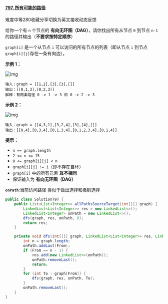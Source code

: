 #### [797. 所有可能的路径](https://leetcode.cn/problems/all-paths-from-source-to-target/)

难度中等280收藏分享切换为英文接收动态反馈

给你一个有 `n` 个节点的 **有向无环图（DAG）**，请你找出所有从节点 `0` 到节点 `n-1` 的路径并输出（**不要求按特定顺序**）

`graph[i]` 是一个从节点 `i` 可以访问的所有节点的列表（即从节点 `i` 到节点 `graph[i][j]`存在一条有向边）。

**示例 1：**

![img](https://assets.leetcode.com/uploads/2020/09/28/all_1.jpg)

```
输入：graph = [[1,2],[3],[3],[]]
输出：[[0,1,3],[0,2,3]]
解释：有两条路径 0 -> 1 -> 3 和 0 -> 2 -> 3
```

**示例 2：**

![img](https://assets.leetcode.com/uploads/2020/09/28/all_2.jpg)

```
输入：graph = [[4,3,1],[3,2,4],[3],[4],[]]
输出：[[0,4],[0,3,4],[0,1,3,4],[0,1,2,3,4],[0,1,4]]
```

**提示：**

- `n == graph.length`
- `2 <= n <= 15`
- `0 <= graph[i][j] < n`
- `graph[i][j] != i`（即不存在自环）
- `graph[i]` 中的所有元素 **互不相同**
- 保证输入为 **有向无环图（DAG）**

**`onPath`**:当前访问路径 类似于做出选择和撤销选择

```java
public class Solution797 {
    public List<List<Integer>> allPathsSourceTarget(int[][] graph) {
        LinkedList<List<Integer>> res = new LinkedList<>();
        LinkedList<Integer> onPath = new LinkedList<>();
        dfs(graph, res, onPath, 0);
        return res;
    }

    private void dfs(int[][] graph, LinkedList<List<Integer>> res, LinkedList<Integer> onPath, int From) {
        int n = graph.length;
        onPath.addLast(From);
        if (From == n - 1) {
            res.add(new LinkedList<>(onPath));
            onPath.removeLast();
            return;
        }
        for (int To : graph[From]) {
            dfs(graph, res, onPath, To);
        }
        onPath.removeLast();
    }
}
```